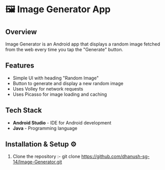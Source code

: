 #  🖼️ Image Generator App

## Overview
Image Generator is an Android app that displays a random image fetched from the web every time you tap the "Generate" button.

## Features
- Simple UI with heading "Random Image"
- Button to generate and display a new random image
- Uses Volley for network requests
- Uses Picasso for image loading and caching

## Tech Stack
- **Android Studio** - IDE for Android development
- **Java** - Programming language

## Installation & Setup ⚙️

1. Clone the repository :- git clone https://github.com/dhanush-sg-14/Image-Generator.git

